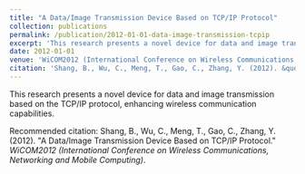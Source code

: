```yaml
---
title: "A Data/Image Transmission Device Based on TCP/IP Protocol"
collection: publications
permalink: /publication/2012-01-01-data-image-transmission-tcpip
excerpt: 'This research presents a novel device for data and image transmission based on the TCP/IP protocol, enhancing wireless communication capabilities.'
date: 2012-01-01
venue: 'WiCOM2012 (International Conference on Wireless Communications, Networking and Mobile Computing)'
citation: 'Shang, B., Wu, C., Meng, T., Gao, C., Zhang, Y. (2012). &quot;A Data/Image Transmission Device Based on TCP/IP Protocol.&quot; *WiCOM2012 (International Conference on Wireless Communications, Networking and Mobile Computing)*.'
---
```

This research presents a novel device for data and image transmission based on the TCP/IP protocol, enhancing wireless communication capabilities.

Recommended citation: Shang, B., Wu, C., Meng, T., Gao, C., Zhang, Y. (2012). "A Data/Image Transmission Device Based on TCP/IP Protocol." *WiCOM2012 (International Conference on Wireless Communications, Networking and Mobile Computing)*.